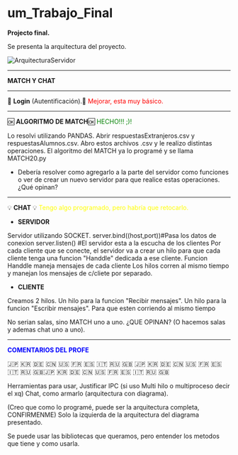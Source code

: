 # um_Trabajo_Final
**Projecto final.**


Se presenta la arquitectura del proyecto.

![ArquitecturaServidor](https://user-images.githubusercontent.com/10929077/115784852-0ab4ae80-a395-11eb-932d-336c8fa7b1e7.png)


******
**MATCH Y CHAT**
******


🛑 **Login** (Autentificación).🛑 <span style="color: red"> Mejorar, esta muy básico.</span>

*************************

🆗 **ALGORITMO DE MATCH**🆗 <span style="color: green"> HECHO!!! ;)!</span>

Lo resolvi utilizando PANDAS.
Abrir respuestasExtranjeros.csv y respuestasAlumnos.csv.
Abro estos archivos .csv y le realizo distintas operaciones. 
El algoritmo del MATCH ya lo programé y se llama MATCH20.py

* Debería resolver como agregarlo a la parte del servidor como funciones o ver de crear un nuevo servidor para que realice estas operaciones.
¿Qué opinan?

*************************

💡 **CHAT** 💡 <span style="color: yellow"> Tengo algo programado, pero habría que retocarlo.</span>

* **SERVIDOR**

Servidor utilizando SOCKET.
server.bind((host,port))#Pasa los datos de conexion
server.listen() #El servidor esta a la escucha de los clientes
Por cada cliente que se conecte, el servidor va a crear un hilo para que cada cliente tenga una funcion "Handdle" dedicada a ese cliente.
Funcion Handdle maneja mensajes de cada cliente
Los hilos corren al mismo tiempo y manejan los mensajes de c/cliete por separado.

* **CLIENTE**

Creamos 2 hilos.
Un hilo para la funcion "Recibir mensajes".
Un hilo para la funcion "Escribir mensajes".
Para que esten corriendo al mismo tiempo

No serian salas, sino MATCH uno a uno. ¿QUE OPINAN? (O hacemos salas y ademas chat uno a uno).


**************************************************************

<span style="color: blue"> **COMENTARIOS DEL PROFE**</span>

🇯🇵 🇰🇷 🇩🇪 🇨🇳 🇺🇸 🇫🇷 🇪🇸 🇮🇹 🇷🇺 🇬🇧 🇯🇵 🇰🇷 🇩🇪 🇨🇳 🇺🇸 🇫🇷 🇪🇸 🇮🇹 🇷🇺 🇬🇧🇯🇵 🇰🇷 🇩🇪 🇨🇳 🇺🇸 🇫🇷 🇪🇸 🇮🇹 🇷🇺 🇬🇧

Herramientas para usar, Justificar IPC (si uso Multi hilo o multiproceso decir el xq)
Chat, como armarlo (arquitectura con diagrama).

(Creo que como lo programé, puede ser la arquitectura completa, CONFIRMENME)
Solo la izquierda de la arquitectura del diagrama presentado.

Se puede usar las bibliotecas que queramos, pero entender los metodos que tiene y como usarla.


